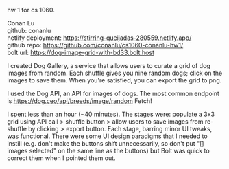 hw 1 for cs 1060.

Conan Lu  
github: conanlu  
netlify deployment: https://stirring-queijadas-280559.netlify.app/  
github repo: https://github.com/conanlu/cs1060-conanlu-hw1/  
bolt url: https://dog-image-grid-with-bd33.bolt.host

I created Dog Gallery, a service that allows users to curate a grid of dog images from random. Each shuffle gives you nine random dogs; click on the images to save them. When you're satisfied, you can export the grid to png.

I used the Dog API, an API for images of dogs. The most common endpoint is https://dog.ceo/api/breeds/image/random Fetch!
 
I spent less than an hour (~40 minutes). The stages were: populate a 3x3 grid using API call > shuffle button > allow users to save images from re-shuffle by clicking > export button. Each stage, barring minor UI tweaks, was functional. There were some UI design paradigms that I needed to instill (e.g. don't make the buttons shift unnecessarily, so don't put "[] images selected" on the same line as the buttons) but Bolt was quick to correct them when I pointed them out.
